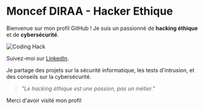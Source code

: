 # Moncef DIRAA - Hacker Ethique

Bienvenue sur mon profil GitHub ! Je suis un passionné de **hacking éthique** et de **cybersécurité**.


![Coding Hack](https://media.giphy.com/media/5xtD9L7HkcmPSgoYqQ/giphy.gif)


Suivez-moi sur [LinkedIn](https://www.linkedin.com/in/moncef-diraa).

Je partage des projets sur la sécurité informatique, les tests d'intrusion, et des conseils sur la cybersécurité.
> _"Le hacking éthique est une passion, pas un métier."_

Merci d'avoir visité mon profil 
